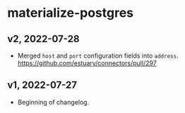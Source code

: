 # materialize-postgres

## v2, 2022-07-28
- Merged `host` and `port` configuration fields into `address`. https://github.com/estuary/connectors/pull/297

## v1, 2022-07-27
- Beginning of changelog.
